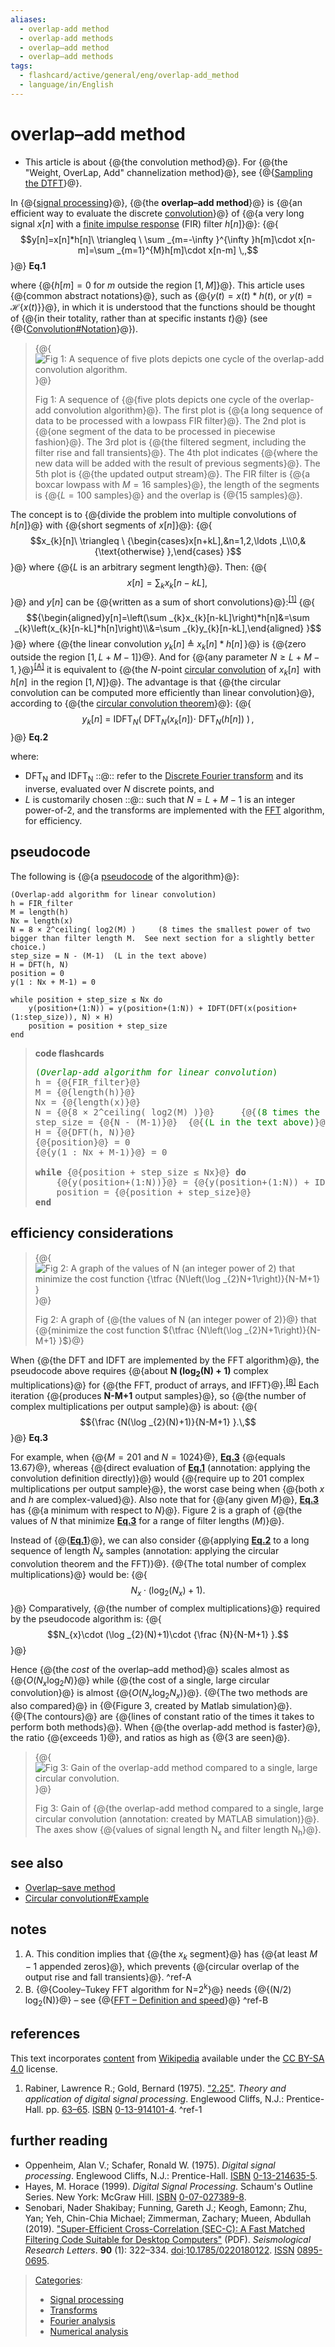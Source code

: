 ```yaml
---
aliases:
  - overlap-add method
  - overlap-add methods
  - overlap–add method
  - overlap–add methods
tags:
  - flashcard/active/general/eng/overlap-add_method
  - language/in/English
---
```


# overlap–add method

- This article is about {@{the convolution method}@}. For {@{the "Weight, OverLap, Add" channelization method}@}, see {@{[Sampling the DTFT](discrete-time%20Fourier%20transform.md#sampling%20the%20DTFT)}@}. <!--SR:!2026-08-07,317,348!2026-09-11,345,348!2026-09-07,342,348-->

In {@{[signal processing](signal%20processing.md)}@}, {@{the __overlap–add method__}@} is {@{an efficient way to evaluate the discrete [convolution](convolution.md)}@} of {@{a very long signal $x[n]$ with a [finite impulse response](finite%20impulse%20response.md) \(FIR\) filter $h[n]$}@}: {@{$$y[n]=x[n]*h[n]\ \triangleq \ \sum _{m=-\infty }^{\infty }h[m]\cdot x[n-m]=\sum _{m=1}^{M}h[m]\cdot x[n-m] \,,$$}@} __<a id="math Eq.1">Eq.1</a>__ <p> where {@{$h[m]=0$ for $m$ outside the region $[1,M]$}@}.  This article uses {@{common abstract notations}@}, such as {@{$y(t)=x(t)*h(t)$, or $y(t)={\mathcal {H} }\{x(t)\}$}@}, in which it is understood that the functions should be thought of {@{in their totality, rather than at specific instants $t$}@} \(see {@{[Convolution\#Notation](convolution.md#notation)}@}\). <!--SR:!2026-06-04,263,330!2026-05-29,258,330!2026-05-22,235,328!2026-04-24,215,328!2026-07-25,307,348!2026-08-31,336,348!2026-08-19,327,348!2026-08-25,331,348!2026-08-27,333,348!2026-06-07,267,338-->

> {@{![Fig 1: A sequence of five plots depicts one cycle of the overlap-add convolution algorithm.](../../archives/Wikimedia%20Commons/Overlap-add%20algorithm.svg)}@}
>
> Fig 1: A sequence of {@{five plots depicts one cycle of the overlap-add convolution algorithm}@}. The first plot is {@{a long sequence of data to be processed with a lowpass FIR filter}@}. The 2nd plot is {@{one segment of the data to be processed in piecewise fashion}@}. The 3rd plot is {@{the filtered segment, including the filter rise and fall transients}@}. The 4th plot indicates {@{where the new data will be added with the result of previous segments}@}. The 5th plot is {@{the updated output stream}@}. The FIR filter is {@{a boxcar lowpass with $M=16$ samples}@}, the length of the segments is {@{$L=100$ samples}@} and the overlap is {@{15 samples}@}. <!--SR:!2026-08-18,326,348!2026-09-01,337,348!2026-01-21,156,310!2026-07-21,304,348!2026-08-14,321,348!2026-08-24,330,348!2026-08-20,327,348!2026-08-17,324,348!2026-08-29,334,348!2026-07-27,306,338-->

The concept is to {@{divide the problem into multiple convolutions of $h[n]$}@} with {@{short segments of $x[n]$}@}: {@{$$x_{k}[n]\ \triangleq \ {\begin{cases}x[n+kL],&n=1,2,\ldots ,L\\0,&{\text{otherwise} },\end{cases} }$$}@} where {@{$L$ is an arbitrary segment length}@}. Then: {@{$$x[n]=\sum _{k}x_{k}[n-kL],\,$$}@} and $y[n]$ can be {@{written as a sum of short convolutions}@}:<sup>[\[1\]](#^ref-1)</sup> {@{$${\begin{aligned}y[n]=\left(\sum _{k}x_{k}[n-kL]\right)*h[n]&=\sum _{k}\left(x_{k}[n-kL]*h[n]\right)\\&=\sum _{k}y_{k}[n-kL],\end{aligned} }$$}@} where {@{the linear convolution $y_{k}[n]\ \triangleq \ x_{k}[n]*h[n]\,$}@} is {@{zero outside the region $[1,L+M-1]$}@}. And for {@{any parameter $N\geq L+M-1,\,$}@}<sup>[\[A\]](#^ref-A)</sup> it is equivalent to {@{the $N$-point [circular convolution](circular%20convolution.md) of $x_{k}[n]\,$ with $h[n]\,$ in the region $[1,N]$}@}.  The advantage is that {@{the circular convolution can be computed more efficiently than linear convolution}@}, according to {@{the [circular convolution theorem](discrete%20Fourier%20transform.md#circular%20convolution%20theorem%20and%20cross-correlation%20theorem)}@}: {@{$$y_{k}[n]\ =\ \scriptstyle {\text{IDFT} }_{N}\displaystyle (\ \scriptstyle {\text{DFT} }_{N}\displaystyle (x_{k}[n])\cdot \ \scriptstyle {\text{DFT} }_{N}\displaystyle (h[n])\ ) \,,$$}@} __<a id="math Eq.2">Eq.2</a>__ <p> where: <!--SR:!2026-08-24,330,348!2026-05-04,238,330!2026-08-31,336,348!2026-09-09,343,348!2026-06-06,266,338!2026-07-31,311,348!2026-03-23,192,318!2026-06-07,249,328!2026-08-24,330,348!2026-08-31,336,348!2026-09-11,345,348!2026-09-06,341,348!2026-07-19,299,338!2026-06-03,264,338-->

- DFT<sub>N</sub> and IDFT<sub>N</sub> ::@:: refer to the [Discrete Fourier transform](discrete%20Fourier%20transform.md) and its inverse, evaluated over $N$ discrete points, and <!--SR:!2026-08-07,314,348!2026-09-04,339,348-->
- $L$ is customarily chosen ::@:: such that $N=L+M-1$ is an integer power-of-2, and the transforms are implemented with the [FFT](fast%20Fourier%20transform.md) algorithm, for efficiency. <!--SR:!2026-07-19,302,348!2026-07-26,306,338-->

## pseudocode

The following is {@{a [pseudocode](pseudocode.md) of the algorithm}@}: <!--SR:!2026-04-18,208,310-->

```pseudocode
(Overlap-add algorithm for linear convolution)
h = FIR_filter
M = length(h)
Nx = length(x)
N = 8 × 2^ceiling( log2(M) )     (8 times the smallest power of two bigger than filter length M.  See next section for a slightly better choice.)
step_size = N - (M-1)  (L in the text above)
H = DFT(h, N)
position = 0
y(1 : Nx + M-1) = 0

while position + step_size ≤ Nx do
    y(position+(1:N)) = y(position+(1:N)) + IDFT(DFT(x(position+(1:step_size)), N) × H)
    position = position + step_size
end
```

> __code flashcards__
>
> <pre>
> <span style="color:green;">(<i>Overlap-add algorithm for linear convolution</i>)</span>
> h = {@{FIR_filter}@}
> M = {@{length(h)}@}
> Nx = {@{length(x)}@}
> N = {@{8 × 2^ceiling( log2(M) )}@}     {@{<span style="color:green;">(8 times the smallest power of two bigger than filter length M.  See next section for a slightly better choice.)</span>}@}
> step_size = {@{N - (M-1)}@}  {@{<span style="color:green;">(L in the text above)</span>}@}
> H = {@{DFT(h, N)}@}
> {@{position}@} = 0
> {@{y(1&nbsp;: Nx + M-1)}@} = 0
>
> <b>while</b> {@{position + step_size ≤ Nx}@} <b>do</b>
>     {@{y(position+(1:N))}@} = {@{y(position+(1:N)) + IDFT(DFT(x(position+(1:step_size)), N) × H)}@}
>     position = {@{position + step_size}@}
> <b>end</b>
> </pre> <!--SR:!2026-08-29,334,348!2026-07-30,309,338!2026-09-01,337,348!2026-05-09,226,328!2026-08-25,331,348!2026-09-05,340,348!2026-07-24,306,348!2026-04-24,215,328!2026-08-30,335,348!2026-06-06,249,328!2026-09-07,342,348!2026-09-01,337,348!2026-05-08,225,328!2026-06-12,270,338-->

## efficiency considerations

> {@{![Fig 2: A graph of the values of N \(an integer power of 2\) that minimize the cost function ${\tfrac {N\left(\log _{2}N+1\right)}{N-M+1} }$](../../archives/Wikimedia%20Commons/FFT%20size%20vs%20filter%20length%20for%20Overlap-add%20convolution.svg)}@}
>
> Fig 2: A graph of {@{the values of N \(an integer power of 2\)}@} that {@{minimize the cost function ${\tfrac {N\left(\log _{2}N+1\right)}{N-M+1} }$}@} <!--SR:!2026-08-10,317,348!2026-08-26,332,348!2026-06-04,265,338-->

When {@{the DFT and IDFT are implemented by the FFT algorithm}@}, the pseudocode above requires {@{about __N \(log<sub>2</sub>\(N\) + 1\)__ complex multiplications}@} for {@{the FFT, product of arrays, and IFFT}@}.<sup>[\[B\]](#^ref-B)</sup> Each iteration {@{produces __N-M+1__ output samples}@}, so {@{the number of complex multiplications per output sample}@} is about: {@{$${\frac {N(\log _{2}(N)+1)}{N-M+1} }.\,$$}@} __<a id="math Eq.3">Eq.3</a>__ <p> <!--SR:!2026-08-30,335,348!2026-09-03,338,348!2026-08-08,315,348!2026-09-06,341,348!2026-05-12,245,330!2026-09-07,342,348-->

For example, when {@{$M=201$ and $N=1024$}@}, __[Eq.3](#math%20Eq.3)__ {@{equals $13.67$}@}, whereas {@{direct evaluation of __[Eq.1](#math%20Eq.1)__ \(annotation: applying the convolution definition directly\)}@} would {@{require up to $201$ complex multiplications per output sample}@}, the worst case being when {@{both $x$ and $h$ are complex-valued}@}. Also note that for {@{any given $M$}@}, __[Eq.3](#math%20Eq.3)__ has {@{a minimum with respect to $N$}@}. Figure 2 is a graph of {@{the values of $N$ that minimize __[Eq.3](#math%20Eq.3)__ for a range of filter lengths \($M$\)}@}. <!--SR:!2026-08-26,332,348!2026-07-20,303,348!2026-05-03,221,328!2026-08-25,331,348!2026-08-26,332,348!2026-08-07,314,348!2026-09-10,344,348!2026-08-08,317,348-->

Instead of {@{__[Eq.1](#math%20Eq.1)__}@}, we can also consider {@{applying __[Eq.2](#math%20Eq.2)__ to a long sequence of length $N_{x}$ samples \(annotation: applying the circular convolution theorem and the FFT\)}@}. {@{The total number of complex multiplications}@} would be: {@{$$N_{x}\cdot (\log _{2}(N_{x})+1).$$}@} Comparatively, {@{the number of complex multiplications}@} required by the pseudocode algorithm is: {@{$$N_{x}\cdot (\log _{2}(N)+1)\cdot {\frac {N}{N-M+1} }.$$}@} <!--SR:!2026-08-21,328,348!2026-09-12,346,348!2026-08-27,333,348!2026-01-08,132,298!2026-06-07,249,328!2026-07-27,306,338-->

Hence {@{the _cost_ of the overlap–add method}@} scales almost as {@{$O\left(N_{x}\log _{2}N\right)$}@} while {@{the cost of a single, large circular convolution}@} is almost {@{$O\left(N_{x}\log _{2}N_{x}\right)$}@}. {@{The two methods are also compared}@} in {@{Figure 3, created by Matlab simulation}@}. {@{The contours}@} are {@{lines of constant ratio of the times it takes to perform both methods}@}. When {@{the overlap-add method is faster}@}, the ratio {@{exceeds 1}@}, and ratios as high as {@{3 are seen}@}. <!--SR:!2026-07-30,310,348!2026-08-20,328,348!2026-08-29,334,348!2026-09-10,344,348!2026-08-12,319,348!2026-06-02,263,338!2026-08-18,325,348!2026-09-12,346,348!2026-08-30,335,348!2026-09-03,338,348!2026-08-09,316,348-->

> {@{![Fig 3: Gain of the overlap-add method compared to a single, large circular convolution.](../../archives/Wikimedia%20Commons/Gain%20oa%20method.png)}@}
>
> Fig 3: Gain of {@{the overlap-add method compared to a single, large circular convolution \(annotation: created by MATLAB simulation\)}@}. The axes show {@{values of signal length N<sub>x</sub> and filter length N<sub>h</sub>}@}. <!--SR:!2026-08-11,318,348!2026-08-19,326,348!2026-09-05,340,348-->

## see also

- [Overlap–save method](overlap–save%20method.md)
- [Circular convolution\#Example](circular%20convolution.md#example)

## notes

1. A. This condition implies that {@{the $x_{k}$ segment}@} has {@{at least $M-1$ appended zeros}@}, which prevents {@{circular overlap of the output rise and fall transients}@}. <a id="^ref-A"></a>^ref-A
2. B. {@{Cooley–Tukey FFT algorithm for N=2<sup>k</sup>}@} needs {@{\(N/2\) log<sub>2</sub>\(N\)}@} – see {@{[FFT – Definition and speed](fast%20Fourier%20transform.md#definition)}@} <a id="^ref-B"></a>^ref-B <!--SR:!2026-09-09,343,348!2026-08-01,310,338!2026-09-12,346,348!2026-07-22,305,348!2026-08-23,329,348!2026-08-23,329,348-->

## references

This text incorporates [content](https://en.wikipedia.org/wiki/overlap–add_method) from [Wikipedia](Wikipedia.md) available under the [CC BY-SA 4.0](https://creativecommons.org/licenses/by-sa/4.0/) license.

1. <a id="CITEREFRabiner, Lawrence R.Gold, Bernard1975"></a> Rabiner, Lawrence R.; Gold, Bernard \(1975\). ["2.25"](https://archive.org/details/theoryapplicatio00rabi/page/63). _Theory and application of digital signal processing_. Englewood Cliffs, N.J.: Prentice-Hall. pp. [63–65](https://archive.org/details/theoryapplicatio00rabi/page/63). [ISBN](ISBN%20(identifier).md) [0-13-914101-4](https://en.wikipedia.org/wiki/Special:BookSources/0-13-914101-4). <a id="^ref-1"></a>^ref-1

## further reading

- <a id="CITEREFOppenheim, Alan V.Schafer, Ronald W.1975"></a> Oppenheim, Alan V.; Schafer, Ronald W. \(1975\). _Digital signal processing_. Englewood Cliffs, N.J.: Prentice-Hall. [ISBN](ISBN%20(identifier).md) [0-13-214635-5](https://en.wikipedia.org/wiki/Special:BookSources/0-13-214635-5).
- <a id="CITEREFHayes, M. Horace1999"></a> Hayes, M. Horace \(1999\). _Digital Signal Processing_. Schaum's Outline Series. New York: McGraw Hill. [ISBN](ISBN%20(identifier).md) [0-07-027389-8](https://en.wikipedia.org/wiki/Special:BookSources/0-07-027389-8).
- <a id="CITEREFSenobariFunningKeoghZhu2019"></a> Senobari, Nader Shakibay; Funning, Gareth J.; Keogh, Eamonn; Zhu, Yan; Yeh, Chin-Chia Michael; Zimmerman, Zachary; Mueen, Abdullah \(2019\). ["Super-Efficient Cross-Correlation \(SEC-C\): A Fast Matched Filtering Code Suitable for Desktop Computers"](https://www.cs.ucr.edu/~eamonn/SuperEfficientCrossCorrelation.pdf) \(PDF\). _Seismological Research Letters_. __90__ \(1\): 322–334. [doi](doi%20(identifier).md):[10.1785/0220180122](https://doi.org/10.1785%2F0220180122). [ISSN](ISSN%20(identifier).md) [0895-0695](https://search.worldcat.org/issn/0895-0695).

> [Categories](https://en.wikipedia.org/wiki/Help:Category):
>
> - [Signal processing](https://en.wikipedia.org/wiki/Category:Signal%20processing)
> - [Transforms](https://en.wikipedia.org/wiki/Category:Transforms)
> - [Fourier analysis](https://en.wikipedia.org/wiki/Category:Fourier%20analysis)
> - [Numerical analysis](https://en.wikipedia.org/wiki/Category:Numerical%20analysis)
